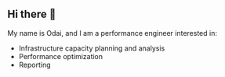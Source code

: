 ## Hi there 👋

My name is Odai, and I am a performance engineer interested in:

  - Infrastructure capacity planning and analysis
  - Performance optimization
  - Reporting
